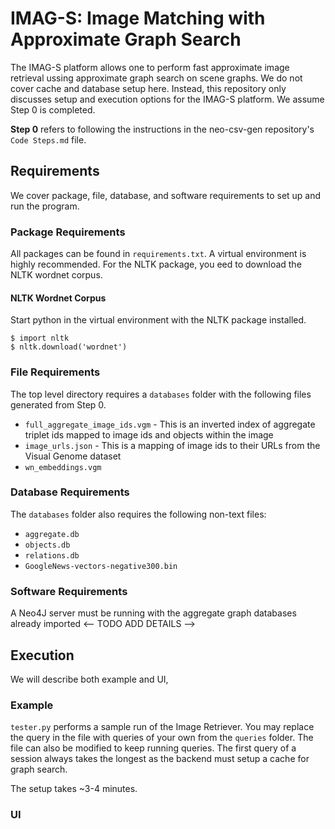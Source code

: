 # IMAG-S: Image Matching with Approximate Graph Search

The IMAG-S platform allows one to perform fast approximate image retrieval ussing approximate graph search on scene graphs. We do not cover cache and database setup here. Instead, this repository only discusses setup and execution options for the IMAG-S platform. We assume Step 0 is completed.

**Step 0** refers to following the instructions in the neo-csv-gen repository's `Code Steps.md` file.

## Requirements

We cover package, file, database, and software requirements to set up and run the program.

### Package Requirements
All packages can be found in `requirements.txt`. A virtual environment is highly recommended. For the NLTK package, you eed to download the NLTK wordnet corpus.

#### NLTK Wordnet Corpus
Start python in the virtual environment with the NLTK package installed.

    $ import nltk
    $ nltk.download('wordnet')

### File Requirements
The top level directory requires a `databases` folder with the following files generated from Step 0.

- `full_aggregate_image_ids.vgm` - This is an inverted index of aggregate triplet ids mapped to image ids and objects within the image
- `image_urls.json` - This is a mapping of image ids to their URLs from the Visual Genome dataset
- `wn_embeddings.vgm`

### Database Requirements
The `databases` folder also requires the following non-text files:

- `aggregate.db`
- `objects.db`
- `relations.db`
- `GoogleNews-vectors-negative300.bin`

### Software Requirements
A Neo4J server must be running with the aggregate graph databases already imported <-- TODO ADD DETAILS -->



## Execution
We will describe both example and UI,

### Example
`tester.py` performs a sample run of the Image Retriever. You may replace the query in the file with queries of your own from the `queries` folder. The file can also be modified to keep running queries. The first query of a session always takes the longest as the backend must setup a cache for graph search.

The setup takes ~3-4 minutes.

### UI
